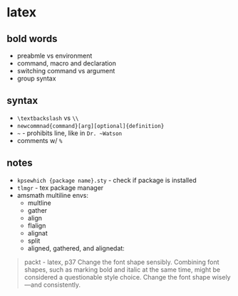 # latex

## bold words

* preabmle vs environment
* command, macro and declaration
* switching command vs argument
* group syntax

## syntax

* `\textbackslash` vs `\\`
* `newcommnad{command}[arg][optional]{definition}`
* `~` - prohibits line, like in `Dr. ~Watson`
* comments w/ `%`

## notes

* `kpsewhich {package name}.sty` - check if package is installed
* `tlmgr` - tex package manager
* amsmath multiline envs:
  * multline 
  * gather
  * align
  * flalign
  * alignat
  * split
  * aligned, gathered, and alignedat:

> packt - latex, p37
> Change the font shape sensibly.
> Combining font shapes, such as marking bold and italic at the same time, might be considered a questionable style choice. Change the font shape wisely—and consistently.
